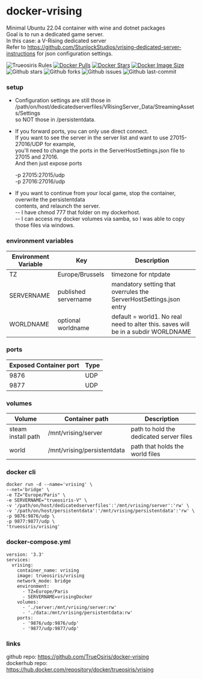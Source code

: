 # docker-vrising<br>
Minimal Ubuntu 22.04 container with wine and dotnet packages<br>
Goal is to run a dedicated game server.<br>
In this case: a V-Rising dedicated server<br>
Refer to https://github.com/StunlockStudios/vrising-dedicated-server-instructions for json configuration settings.

![Trueosiris Rules](https://img.shields.io/badge/trueosiris-rules-f08060) 
[![Docker Pulls](https://badgen.net/docker/pulls/trueosiris/vrising?icon=docker&label=pulls)](https://hub.docker.com/r/trueosiris/vrising/) 
[![Docker Stars](https://badgen.net/docker/stars/trueosiris/vrising?icon=docker&label=stars)](https://hub.docker.com/r/trueosiris/vrising/) 
[![Docker Image Size](https://badgen.net/docker/size/trueosiris/vrising?icon=docker&label=image%20size)](https://hub.docker.com/r/trueosiris/vrising/) 
![Github stars](https://badgen.net/github/stars/trueosiris/docker-vrising?icon=github&label=stars) 
![Github forks](https://badgen.net/github/forks/trueosiris/docker-vrising?icon=github&label=forks) 
![Github issues](https://img.shields.io/github/issues/TrueOsiris/docker-vrising)
![Github last-commit](https://img.shields.io/github/last-commit/TrueOsiris/docker-vrising)

### setup
- Configuration settings are still those in /path/on/host/dedicatedserverfiles/VRisingServer_Data/StreamingAssets/Settings<br>
so NOT those in /persistentdata.

- If you forward ports, you can only use direct connect.<br>
If you want to see the server in the server list and want to use 27015-27016/UDP for example, <br>
you'll need to change the ports in the ServerHostSettings.json file to 27015 and 27016.<br>
And then just expose ports <br>

    -p 27015:27015/udp \
    -p 27016:27016/udp

- If you want to continue from your local game, stop the container, overwrite the persistentdata<br>
contents, and relaunch the server. <br>
-- I have chmod 777 that folder on my dockerhost.<br>
-- I can access my docker volumes via samba, so I was able to copy those files via windows. <br>

### environment variables

| Environment Variable | Key | Description |
| -------------------- | ---------------------------- | ------------------------------------------------------------------------------- |
| TZ | Europe/Brussels | timezone for ntpdate |
| SERVERNAME | published servername | mandatory setting that overrules the ServerHostSettings.json entry |
| WORLDNAME | optional worldname | default = world1. No real need to alter this. saves will be in a subdir WORLDNAME |

### ports

| Exposed Container port | Type |
| ---------------------- | ---- |
| 9876 | UDP |
| 9877 | UDP |

### volumes

| Volume                    | Container path                                                   | Description |
| ------------------------- | ---------------------------------------------------------------- | ----------------------------------------------- |
| steam install path    | /mnt/vrising/server | path to hold the dedicated server files |
| world | /mnt/vrising/persistentdata | path that holds the world files |

### docker cli
```terminal
docker run -d --name='vrising' \
--net='bridge' \
-e TZ="Europe/Paris" \
-e SERVERNAME="trueosiris-V" \
-v '/path/on/host/dedicatedserverfiles':'/mnt/vrising/server':'rw' \
-v '/path/on/host/persistentdata':'/mnt/vrising/persistentdata':'rw' \
-p 9876:9876/udp \
-p 9877:9877/udp \
'trueosiris/vrising'
```

### docker-compose.yml
```
version: '3.3'
services:
  vrising:
    container_name: vrising
    image: trueosiris/vrising
    network_mode: bridge
    environment:
      - TZ=Europe/Paris
      - SERVERNAME=vrisingDocker
    volumes:
      - './server:/mnt/vrising/server:rw'
      - './data:/mnt/vrising/persistentdata:rw'
    ports:
      - '9876/udp:9876/udp'
      - '9877/udp:9877/udp'
```

### links

github repo: https://github.com/TrueOsiris/docker-vrising <br>
dockerhub repo: https://hub.docker.com/repository/docker/trueosiris/vrising <br>


